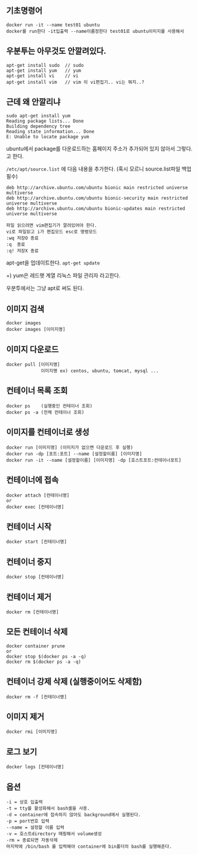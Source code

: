 ## 기초명령어
```
docker run -it --name test01 ubuntu
docker를 run한다 -it입출력 --name이름정한다 test01로 ubuntu이미지를 사용해서
```
## 우분투는 아무것도 안깔려있다.
```
apt-get install sudo  // sudo
apt-get install yum   // yum
apt-get install vi    // vi
apt-get install vim   // vim 이 vi편집기.. vi는 뭐지..?
```

## 근데 왜 안깔리냐
```
sudo apt-get install yum
Reading package lists... Done
Building dependency tree
Reading state information... Done
E: Unable to locate package yum
```

ubuntu에서 package를 다운로드하는 홈페이지 주소가 추가되어 있지 않아서 그렇다.고 한다.

`/etc/apt/source.list` 에 다음 내용을 추가한다. (혹시 모르니 source.list파일 백업 필수)

```
deb http://archive.ubuntu.com/ubuntu bionic main restricted universe multiverse
deb http://archive.ubuntu.com/ubuntu bionic-security main restricted universe multiverse
deb http://archive.ubuntu.com/ubuntu bionic-updates main restricted universe multiverse

파일 읽으려면 vim편집기가 깔려있어야 한다.
vi로 파일읽고 i가 편집모드 esc로 명령모드 
:wq 저장O 종료
:q  종료
:q! 저장X 종료
```


apt-get을 업데이트한다.
`apt-get update` 


+) yum은 레드햇 계열 리눅스 파일 관리자 라고한다.


우분투에서는 그냥 apt로 써도 된다.



## 이미지 검색
```
docker images
docker images [이미지명]
```
## 이미지 다운로드
```
docker pull [이미지명]
             이미지명 ex) centos, ubuntu, tomcat, mysql ...
```
## 컨테이너 목록 조회
```
docker ps    (실행중인 컨테이너 조회)
docker ps -a (전체 컨테이너 조회)
```
## 이미지를 컨테이너로 생성
```
docker run [이미지명] (이미지가 없으면 다운로드 후 실행)
docker run -dp [포트:포트] --name [설정할이름] [이미지명]
docker run -it --name [설정할이름] [이미지명] -dp [호스트포트:컨테이너포트]
```
## 컨테이너에 접속
```
docker attach [컨테이너명]
or
docker exec [컨테이너명] 
```

## 컨테이너 시작
```docker start [컨테이너명]```

## 컨테이너 중지
```docker stop [컨테이너명]```

## 컨테이너 제거
```docker rm [컨테이너명]```

## 모든 컨테이너 삭제
```
docker container prune
or
docker stop $(docker ps -a -q)
docker rm $(docker ps -a -q)
```

## 컨테이너 강제 삭제 (실행중이어도 삭제함)
```docker rm -f [컨테이너명]```

## 이미지 제거
```docker rmi [이미지명]```

## 로그 보기
```docker logs [컨테이너명]```

## 옵션
```
-i = 상호 입출력
-t = tty를 활성화해서 bash셸을 사용.
-d = container에 접속하지 않아도 background에서 실행된다.
-p = port번호 입력
--name = 설정할 이름 입력
-v = 호스트directory 매핑해서 volume생성
-rm = 종료되면 자동삭제
마지막에 /bin/bash 를 입력해야 container에 bin폴더의 bash를 실행해준다.
```
